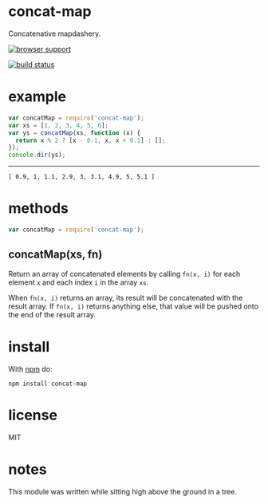 # concat-map

Concatenative mapdashery.

[![browser support](http://ci.testling.com/substack/node-concat-map.png)](http://ci.testling.com/substack/node-concat-map)

[![build status](https://secure.travis-ci.org/substack/node-concat-map.png)](http://travis-ci.org/substack/node-concat-map)

# example

```js
var concatMap = require('concat-map');
var xs = [1, 2, 3, 4, 5, 6];
var ys = concatMap(xs, function (x) {
  return x % 2 ? [x - 0.1, x, x + 0.1] : [];
});
console.dir(ys);
```

---

```
[ 0.9, 1, 1.1, 2.9, 3, 3.1, 4.9, 5, 5.1 ]
```

# methods

```js
var concatMap = require('concat-map');
```

## concatMap(xs, fn)

Return an array of concatenated elements by calling `fn(x, i)` for each element `x` and each index `i` in the array `xs`.

When `fn(x, i)` returns an array, its result will be concatenated with the result array. If `fn(x, i)` returns anything else, that value will be pushed onto the end of the result array.

# install

With [npm](http://npmjs.org) do:

```
npm install concat-map
```

# license

MIT

# notes

This module was written while sitting high above the ground in a tree.
